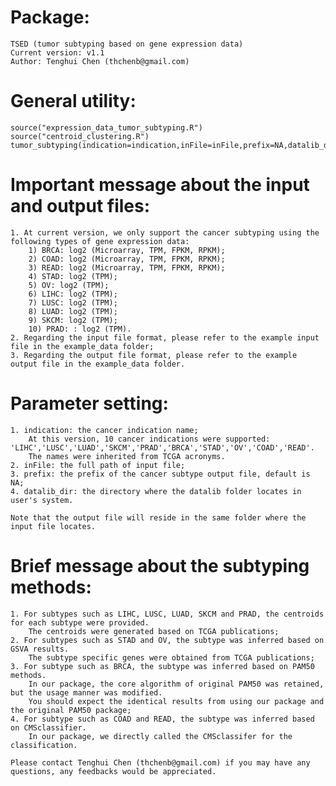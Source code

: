 # Package: 
	TSED (tumor subtyping based on gene expression data)
	Current version: v1.1
	Author: Tenghui Chen (thchenb@gmail.com)

# General utility:
	source("expression_data_tumor_subtyping.R")
	source("centroid_clustering.R")
	tumor_subtyping(indication=indication,inFile=inFile,prefix=NA,datalib_dir=datalib_dir)

# Important message about the input and output files:
	1. At current version, we only support the cancer subtyping using the following types of gene expression data:
		1) BRCA: log2 (Microarray, TPM, FPKM, RPKM);
		2) COAD: log2 (Microarray, TPM, FPKM, RPKM);
		3) READ: log2 (Microarray, TPM, FPKM, RPKM);
		4) STAD: log2 (TPM);
		5) OV: log2 (TPM);
		6) LIHC: log2 (TPM);
		7) LUSC: log2 (TPM);
		8) LUAD: log2 (TPM);
		9) SKCM: log2 (TPM);
		10) PRAD: : log2 (TPM).		
	2. Regarding the input file format, please refer to the example input file in the example_data folder;
	3. Regarding the output file format, please refer to the example output file in the example_data folder.
	
# Parameter setting:
	1. indication: the cancer indication name;
		At this version, 10 cancer indications were supported: 'LIHC','LUSC','LUAD','SKCM','PRAD','BRCA','STAD','OV','COAD','READ'. 
		The names were inherited from TCGA acronyms.
	2. inFile: the full path of input file;
	3. prefix: the prefix of the cancer subtype output file, default is NA;
	4. datalib_dir: the directory where the datalib folder locates in user's system.
	
	Note that the output file will reside in the same folder where the input file locates.

	
# Brief message about the subtyping methods:
	1. For subtypes such as LIHC, LUSC, LUAD, SKCM and PRAD, the centroids for each subtype were provided. 
		The centroids were generated based on TCGA publications;
	2. For subtypes such as STAD and OV, the subtype was inferred based on GSVA results.
		The subtype specific genes were obtained from TCGA publications;
	3. For subtype such as BRCA, the subtype was inferred based on PAM50 methods. 
		In our package, the core algorithm of original PAM50 was retained, but the usage manner was modified. 
		You should expect the identical results from using our package and the original PAM50 package;
	4. For subtype such as COAD and READ, the subtype was inferred based on CMSclassifier. 
		In our package, we directly called the CMSclassifer for the classification.

	Please contact Tenghui Chen (thchenb@gmail.com) if you may have any questions, any feedbacks would be appreciated.




